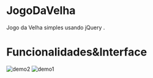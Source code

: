 # JogoDaVelha

Jogo da Velha simples usando jQuery .

# Funcionalidades&Interface

![demo2](https://user-images.githubusercontent.com/56487602/72699557-ad91d380-3b27-11ea-8925-474409d7e831.jpg)
![demo1](https://user-images.githubusercontent.com/56487602/72699504-6c012880-3b27-11ea-878a-6f6d3a2052d1.jpg)





